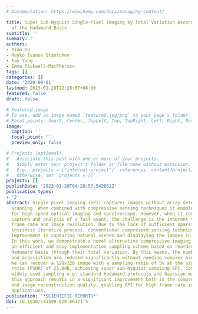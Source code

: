 ```yaml
---
# Documentation: https://wowchemy.com/docs/managing-content/

title: Super Sub-Nyquist Single-Pixel Imaging by Total Variation Ascending Ordering
  of the Hadamard Basis
subtitle: ''
summary: ''
authors:
- Xiao Yu
- Rayko Ivanov Stantchev
- Fan Yang
- Emma Pickwell-MacPherson
tags: []
categories: []
date: '2020-06-01'
lastmod: 2023-01-28T12:28:57+08:00
featured: false
draft: false

# Featured image
# To use, add an image named `featured.jpg/png` to your page's folder.
# Focal points: Smart, Center, TopLeft, Top, TopRight, Left, Right, BottomLeft, Bottom, BottomRight.
image:
  caption: ''
  focal_point: ''
  preview_only: false

# Projects (optional).
#   Associate this post with one or more of your projects.
#   Simply enter your project's folder or file name without extension.
#   E.g. `projects = ["internal-project"]` references `content/project/deep-learning/index.md`.
#   Otherwise, set `projects = []`.
projects: []
publishDate: '2023-01-28T04:28:57.542862Z'
publication_types:
- '2'
abstract: Single pixel imaging (SPI) captures images without array detectors or raster
  scanning. When combined with compressive sensing techniques it enables novel solutions
  for high-speed optical imaging and spectroscopy. However, when it comes to the real-time
  capture and analysis of a fast event, the challenge is the inherent trade-off between
  frame rate and image resolution. Due to the lack of sufficient sparsity and the
  intrinsic iterative process, conventional compressed sensing techniques have limited
  improvement in capturing natural scenes and displaying the images in real time.
  In this work, we demonstrate a novel alternative compressive imaging approach employing
  an efficient and easy-implementation sampling scheme based on reordering the deterministic
  Hadamard basis through their total variation. By this means, the number of measurements
  and acquisition are reduced significantly without needing complex minimization algorithms.
  We can recover a 128x128 image with a sampling ratio of 5% at the signal peak signal-to-noise
  ratio (PSNR) of 23.8dB, achieving super sub-Nyquist sampling SPI. Compared to other
  widely used sampling e.g. standard Hadamard protocols and Gaussian matrix methods,
  this approach results in a significant improvement both in the compression ratio
  and image reconstruction quality, enabling SPI for high frame rate imaging or video
  applications.
publication: '*SCIENTIFIC REPORTS*'
doi: 10.1038/s41598-020-66371-5
---
```

